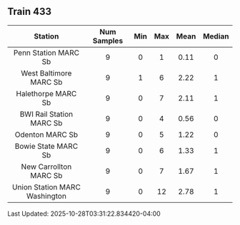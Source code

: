 ## Train 433

| Station | Num Samples | Min | Max | Mean | Median |
| :-----: | :---------: | :-: | :-: | :--: | :----: |
| Penn Station MARC Sb | 9 | 0 | 1 | 0.11 | 0 |
| West Baltimore MARC Sb | 9 | 1 | 6 | 2.22 | 1 |
| Halethorpe MARC Sb | 9 | 0 | 7 | 2.11 | 1 |
| BWI Rail Station MARC Sb | 9 | 0 | 4 | 0.56 | 0 |
| Odenton MARC Sb | 9 | 0 | 5 | 1.22 | 0 |
| Bowie State MARC Sb | 9 | 0 | 6 | 1.33 | 1 |
| New Carrollton MARC Sb | 9 | 0 | 7 | 1.67 | 1 |
| Union Station MARC Washington | 9 | 0 | 12 | 2.78 | 1 |


Last Updated: 2025-10-28T03:31:22.834420-04:00